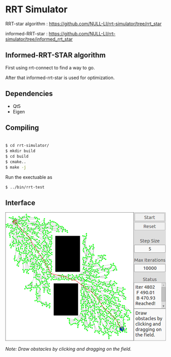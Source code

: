# RRT Simulator
RRT-star algorithm : https://github.com/NULL-LI/rrt-simulator/tree/rrt_star

informed-RRT-star  : https://github.com/NULL-LI/rrt-simulator/tree/informed_rrt_star

## Informed-RRT-STAR algorithm

First using rrt-connect to find a way to go. 

After that informed-rrt-star is used for optimization.

## Dependencies
* Qt5
* Eigen

## Compiling
```bash

$ cd rrt-simulator/
$ mkdir build
$ cd build
$ cmake..
$ make -j

```
Run the exectuable as
```
$ ../bin/rrt-test
```
## Interface

![RRT Simulator](imgs/informedrrtsim.png)

*Note: Draw obstacles by clicking and dragging on the field.*

